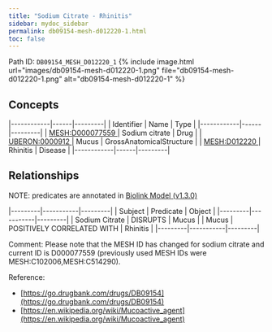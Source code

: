 ```yaml
---
title: "Sodium Citrate - Rhinitis"
sidebar: mydoc_sidebar
permalink: db09154-mesh-d012220-1.html
toc: false 
---
```



Path ID: `DB09154_MESH_D012220_1`
{% include image.html url="images/db09154-mesh-d012220-1.png" file="db09154-mesh-d012220-1.png" alt="db09154-mesh-d012220-1" %}

## Concepts

|------------|------|---------|
| Identifier | Name | Type    |
|------------|------|---------|
| <a href="https://identifiers.org/MESH:D000077559">MESH:D000077559 </a> | Sodium citrate | Drug |
| <a href="https://identifiers.org/UBERON:0000912">UBERON:0000912 </a> | Mucus | GrossAnatomicalStructure |
| <a href="https://identifiers.org/MESH:D012220">MESH:D012220 </a> | Rhinitis | Disease |
|------------|------|---------|

## Relationships


NOTE: predicates are annotated in <a href="https://github.com/biolink/biolink-model/releases/tag/v1.3.0">Biolink Model (v1.3.0)</a>

|---------|-----------|---------|
| Subject | Predicate | Object  |
|---------|-----------|---------|
| Sodium Citrate | DISRUPTS | Mucus |
| Mucus | POSITIVELY CORRELATED WITH | Rhinitis |
|---------|-----------|---------|

Comment: Please note that the MESH ID has changed for sodium citrate and current ID is D000077559 (previously used MESH IDs were MESH:C102006,MESH:C514290).

Reference: 
  - [https://go.drugbank.com/drugs/DB09154](https://go.drugbank.com/drugs/DB09154)
  - [https://en.wikipedia.org/wiki/Mucoactive_agent](https://en.wikipedia.org/wiki/Mucoactive_agent)
